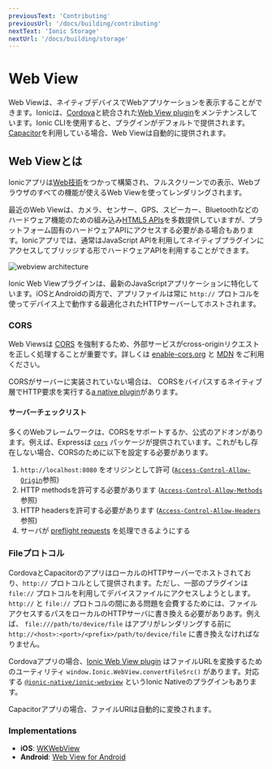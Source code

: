 ```yaml
---
previousText: 'Contributing'
previousUrl: '/docs/building/contributing'
nextText: 'Ionic Storage'
nextUrl: '/docs/building/storage'
---
```



# Web View

Web Viewは、ネイティブデバイスでWebアプリケーションを表示することができます。Ionicは、[Cordova](/docs/faq/glossary#cordova)と統合された<a href="https://github.com/ionic-team/cordova-plugin-ionic-webview" target="_blank">Web View plugin</a>をメンテナンスしています。Ionic CLIを使用すると、プラグインがデフォルトで提供されます。[Capacitor](/docs/faq/glossary#capacitor)を利用している場合、Web Viewは自動的に提供されます。

## Web Viewとは

Ionicアプリは[Web技術](/docs/faq/glossary#web-standards)をつかって構築され、フルスクリーンでの表示、Webブラウザのすべての機能が使えるWeb Viewを使ってレンダリングされます。

最近のWeb Viewは、カメラ、センサー、GPS、スピーカー、Bluetoothなどのハードウェア機能のための組み込み<a href="https://whatwebcando.today" target="_blank">HTML5 APIs</a>を多数提供していますが、プラットフォーム固有のハードウェアAPIにアクセスする必要がある場合もあります。Ionicアプリでは、通常はJavaScript APIを利用してネイティブプラグインにアクセスしてブリッジする形でハードウェアAPIを利用することができます。

![webview architecture](/docs/assets/img/webview-architecture.png)

Ionic Web Viewプラグインは、最新のJavaScriptアプリケーションに特化しています。iOSとAndroidの両方で、アプリファイルは常に `http://` プロトコルを使ってデバイス上で動作する最適化されたHTTPサーバーしてホストされます。

### CORS

Web Viewsは [CORS](/docs/faq/glossary#cors) を強制するため、外部サービスがcross-originリクエストを正しく処理することが重要です。詳しくは <a href="https://enable-cors.org/" target="_blank">enable-cors.org</a> と <a href="https://developer.mozilla.org/en-US/docs/Web/HTTP/CORS" target="_blank">MDN</a> をご利用ください。

CORSがサーバーに実装されていない場合は、 CORSをバイパスするネイティブ層でHTTP要求を実行する[a native plugin](/docs/native/http/)があります。

#### サーバーチェックリスト

多くのWebフレームワークは、CORSをサポートするか、公式のアドオンがあります。例えば、Expressは <a href="https://github.com/expressjs/cors" target="_blank">`cors`</a> パッケージが提供されています。これがもし存在しない場合、CORSのために以下を設定する必要があります。

1. `http://localhost:8080` をオリジンとして許可 (<a href="https://developer.mozilla.org/en-US/docs/Web/HTTP/Headers/Access-Control-Allow-Origin" target="_blank">`Access-Control-Allow-Origin`</a>参照)
1. HTTP methodsを許可する必要があります (<a href="https://developer.mozilla.org/en-US/docs/Web/HTTP/Headers/Access-Control-Allow-Methods" target="_blank">`Access-Control-Allow-Methods`</a>参照)
1. HTTP headersを許可する必要があります (<a href="https://developer.mozilla.org/en-US/docs/Web/HTTP/Headers/Access-Control-Allow-Headers" target="_blank">`Access-Control-Allow-Headers`</a>参照)
1. サーバが <a href="https://developer.mozilla.org/en-US/docs/Glossary/Preflight_request" target="_blank">preflight requests</a> を処理できるようにする

### Fileプロトコル

CordovaとCapacitorのアプリはローカルのHTTPサーバーでホストされており、`http://` プロトコルとして提供されます。ただし、一部のプラグインは `file://` プロトコルを利用してデバイスファイルにアクセスしようとします。`http://` と `file://` プロトコルの間にある問題を会費するためには、ファイルアクセスするパスをローカルのHTTPサーバに書き換える必要がありあす。例えば、 `file:///path/to/device/file` はアプリがレンダリングする前に `http://<host>:<port>/<prefix>/path/to/device/file` に書き換えなければなりません。

Cordovaアプリの場合、[Ionic Web View plugin](https://github.com/ionic-team/cordova-plugin-ionic-webview) はファイルURLを変換するためのユーティリティ `window.Ionic.WebView.convertFileSrc()` があります。対応する [`@ionic-native/ionic-webview`](/docs/native/ionic-webview/) というIonic Nativeのプラグインもあります。

Capacitorアプリの場合、ファイルURIは自動的に変換されます。

### Implementations

* **iOS**: <a href="https://developer.apple.com/documentation/webkit/wkwebview" target="_blank">WKWebView</a>
* **Android**: <a href="https://developer.chrome.com/multidevice/webview/overview" target="_blank">Web View for Android</a>
